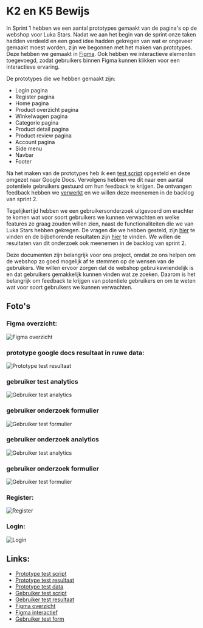 # K2 en K5 Bewijs
In Sprint 1 hebben we een aantal prototypes gemaakt van de pagina's op de webshop voor Luka Stars. Nadat we aan het begin van de sprint onze taken hadden verdeeld en een goed idee hadden gekregen van wat er ongeveer gemaakt moest worden, zijn we begonnen met het maken van prototypes. Deze hebben we gemaakt in [Figma](https://www.figma.com/file/gqhLU9HQsAIBpbBxSBsnxe/Home-Page?type=design&node-id=0-1&mode=design&t=crpjRXoIFqrXJnUC-0). Ook hebben we interactieve elementen toegevoegd, zodat gebruikers binnen Figma kunnen klikken voor een interactieve ervaring.

De prototypes die we hebben gemaakt zijn:
- Login pagina 
- Register pagina 
- Home pagina 
- Product overzicht pagina 
- Winkelwagen pagina
- Categorie pagina
- Product detail pagina 
- Product review pagina
- Account pagina 
- Side menu
- Navbar
- Footer

Na het maken van de prototypes heb ik een [test script](../../teamfiles/testing/prototype-test-script.md) opgesteld en deze omgezet naar Google Docs. Vervolgens hebben we dit naar een aantal potentiele gebruikers gestuurd om hun feedback te krijgen. De ontvangen feedback hebben we [verwerkt](../../teamfiles/testing/prototype-test-resultaat.md) en we willen deze meenemen in de backlog van sprint 2.

Tegelijkertijd hebben we een gebruikersonderzoek uitgevoerd om erachter te komen wat voor soort gebruikers we kunnen verwachten en welke features ze graag zouden willen zien, naast de functionaliteiten die we van Luka Stars hebben gekregen. De vragen die we hebben gesteld, zijn [hier](../../teamfiles/testing/gebruiker-test-script.md) te vinden en de bijbehorende resultaten zijn [hier](../../teamfiles/testing/gebruiker-test-resultaat.md) te vinden. We willen de resultaten van dit onderzoek ook meenemen in de backlog van sprint 2.

Deze documenten zijn belangrijk voor ons project, omdat ze ons helpen om de webshop zo goed mogelijk af te stemmen op de wensen van de gebruikers. We willen ervoor zorgen dat de webshop gebruiksvriendelijk is en dat gebruikers gemakkelijk kunnen vinden wat ze zoeken. Daarom is het belangrijk om feedback te krijgen van potentiele gebruikers en om te weten wat voor soort gebruikers we kunnen verwachten. 

## Foto's
### Figma overzicht:
![Figma overzicht](./foto's/figma-overzicht.png)

### prototype google docs resultaat in ruwe data:
![Prototype test resultaat](./foto's/prototype-testing-raw-data.png)

### gebruiker test analytics
![Gebruiker test analytics](./foto's/gebruiker-test-analytics.png)

### gebruiker onderzoek formulier
![Gebruiker test formulier](./foto's/gebruiker-test-foto.png)

### gebruiker onderzoek analytics
![Gebruiker test analytics](./foto's/gebruiker-test-analytics.png)

### gebruiker onderzoek formulier
![Gebruiker test formulier](./foto's/gebruiker-test-foto.png)

### Register:
![Register](./foto's/register.png)

### Login:
![Login](./foto's/login.png)


## Links:
- [Prototype test script](../../teamfiles/testing/prototype-test-script.md)
- [Prototype test resultaat](../../teamfiles/testing/prototype-test-resultaat.md)
- [Prototype test data](https://docs.google.com/spreadsheets/d/1PKp6tdSQldpN2XzpXqt-qkCITgruwVLRfKsvFP-XaXc/edit?resourcekey#gid=1809565716)
- [Gebruiker test script](../../teamfiles/testing/gebruiker-test-script.md)
- [Gebruiker test resultaat](../../teamfiles/testing/gebruiker-test-resultaat.md)
- [Figma overzicht](https://www.figma.com/file/gqhLU9HQsAIBpbBxSBsnxe/Home-Page?type=design&node-id=0%3A1&mode=design&t=crpjRXoIFqrXJnUC-1)
- [Figma interactief](https://www.figma.com/proto/gqhLU9HQsAIBpbBxSBsnxe/Home-Page?type=design&node-id=1-3&t=A4NXZv8ROMuvWasy-0&scaling=min-zoom&page-id=0%3A1&starting-point-node-id=1%3A3&show-proto-sidebar=1)
- [Gebruiker test form](https://forms.gle/z4W8XWrCFwjHf72y5)
